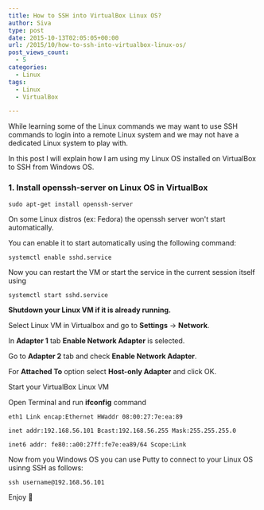 ```yaml
---
title: How to SSH into VirtualBox Linux OS?
author: Siva
type: post
date: 2015-10-13T02:05:05+00:00
url: /2015/10/how-to-ssh-into-virtualbox-linux-os/
post_views_count:
  - 5
categories:
  - Linux
tags:
  - Linux
  - VirtualBox

---
```

While learning some of the Linux commands we may want to use SSH commands to login into a remote Linux system and we may not have a dedicated Linux system to play with.
  
In this post I will explain how I am using my Linux OS installed on VirtualBox to SSH from Windows OS.


### 1. Install **openssh-server** on Linux OS in VirtualBox
  
`sudo apt-get install openssh-server`

On some Linux distros (ex: Fedora) the openssh server won't start automatically.

You can enable it to start automatically using the following command:

`systemctl enable sshd.service`

Now you can restart the VM or start the service in the current session itself using

`systemctl start sshd.service`

**Shutdown your Linux VM if it is already running.**
  
Select Linux VM in Virtualbox and go to **Settings** -> **Network**.
  
In **Adapter 1** tab **Enable Network Adapter** is selected.
  
Go to **Adapter 2** tab and check **Enable Network Adapter**.
  
For **Attached To** option select **Host-only Adapter** and click OK.

Start your VirtualBox Linux VM
  
Open Terminal and run **ifconfig** command
  
`eth1 Link encap:Ethernet HWaddr 08:00:27:7e:ea:89`

`inet addr:192.168.56.101 Bcast:192.168.56.255 Mask:255.255.255.0`

`inet6 addr: fe80::a00:27ff:fe7e:ea89/64 Scope:Link`

Now from you Windows OS you can use Putty to connect to your Linux OS usinng SSH as follows:

`ssh username@192.168.56.101`

Enjoy 🙂
